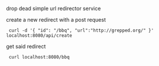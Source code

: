 
drop dead simple url redirector service

create a new redirect with a post request

     curl -d '{ "id": "/bbq", "url":"http://grepped.org/" }' localhost:8080/api/create

get said redirect

     curl localhost:8080/bbq
